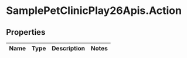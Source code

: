 # SamplePetClinicPlay26Apis.Action

## Properties
Name | Type | Description | Notes
------------ | ------------- | ------------- | -------------


